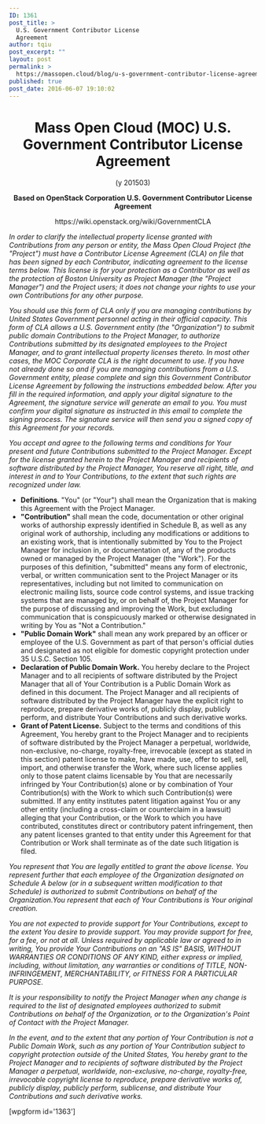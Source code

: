 ```yaml
---
ID: 1361
post_title: >
  U.S. Government Contributor License
  Agreement
author: tqiu
post_excerpt: ""
layout: post
permalink: >
  https://massopen.cloud/blog/u-s-government-contributor-license-agreement/
published: true
post_date: 2016-06-07 19:10:02
---
```

<h1 style="text-align: center;"><strong>Mass Open Cloud (MOC) U.S. Government Contributor License Agreement</strong></h1>
<p style="text-align: center;">(y 201503)</p>
<p style="text-align: center;"><strong>Based on OpenStack Corporation U.S. Government Contributor License Agreement</strong></p>
<p style="text-align: center;">https://wiki.openstack.org/wiki/GovernmentCLA</p>
<em>In order to clarify the intellectual property license granted with Contributions from any person or entity, the Mass Open Cloud Project (the "Project") must have a Contributor License Agreement (CLA) on file that has been signed by each Contributor, indicating agreement to the license terms below. This license is for your protection as a Contributor as well as the protection of Boston University as Project Manager (the "Project Manager") and the Project users; it does not change your rights to use your own Contributions for any other purpose.</em>

<em>You should use this form of CLA only if you are managing contributions by United States Government personnel acting in their official capacity. This form of CLA allows a U.S. Government entity (the "Organization") to submit public domain Contributions to the Project Manager, to authorize Contributions submitted by its designated employees to the Project Manager, and to grant intellectual property licenses thereto. In most other cases, the MOC Corporate CLA is the right document to use. If you have not already done so and if you are managing contributions from a U.S. Government entity, please complete and sign this Government Contributor License Agreement by following the instructions embedded below. After you fill in the required information, and apply your digital signature to the Agreement, the signature service will generate an email to you. You must confirm your digital signature as instructed in this email to complete the signing process. The signature service will then send you a signed copy of this Agreement for your records.</em>

<em>You accept and agree to the following terms and conditions for Your present and future
Contributions submitted to the Project Manager. Except for the license granted herein to the Project Manager and recipients of software distributed by the Project Manager, You reserve all right, title, and interest in and to Your Contributions, to the extent that such rights are recognized under law.</em>
<ul>
 	<li><strong>Definitions</strong>. "You" (or "Your") shall mean the Organization that is making this Agreement with the Project Manager.</li>
 	<li><strong>"Contribution" </strong>shall mean the code, documentation or other original works of authorship expressly identified in Schedule B, as well as any original work of authorship, including any modifications or additions to an existing work, that is intentionally submitted by You to the Project Manager for inclusion in, or documentation of, any of the products owned or managed by the Project Manager (the "Work"). For the purposes of this definition, "submitted" means any form of electronic, verbal, or written communication sent to the Project Manager or its representatives, including but not limited to communication on electronic mailing lists, source code control systems, and issue tracking systems that are managed by, or on behalf of, the Project Manager for the purpose of discussing and improving the Work, but excluding communication that is conspicuously marked or otherwise designated in writing by You as "Not a Contribution."</li>
 	<li><strong>"Public Domain Work"</strong> shall mean any work prepared by an officer or employee of the U.S. Government as part of that person's official duties and designated as not eligible for domestic copyright protection under 35 U.S.C. Section 105.</li>
 	<li><strong>Declaration of Public Domain Work.</strong> You hereby declare to the Project Manager and to all recipients of software distributed by the Project Manager that all of Your Contribution is a Public Domain Work as defined in this document. The Project Manager and all recipients of software distributed by the Project Manager have the explicit right to reproduce, prepare derivative works of, publicly display, publicly perform, and distribute Your Contributions and such derivative works.</li>
 	<li><strong>Grant of Patent License.</strong> Subject to the terms and conditions of this Agreement, You hereby grant to the Project Manager and to recipients of software distributed by the Project Manager a perpetual, worldwide, non-exclusive, no-charge, royalty-free, irrevocable (except as stated in this section) patent license to make, have made, use, offer to sell, sell, import, and otherwise transfer the Work, where such license applies only to those patent claims licensable by You that are necessarily infringed by Your Contribution(s) alone or by combination of Your Contribution(s) with the Work to which such Contribution(s) were submitted. If any entity institutes patent litigation against You or any other entity (including a cross-claim or counterclaim in a lawsuit) alleging that your Contribution, or the Work to which you have contributed, constitutes direct or contributory patent infringement, then any patent licenses granted to that entity under this Agreement for that Contribution or Work shall terminate as of the date such litigation is filed.</li>
</ul>
<em>You represent that You are legally entitled to grant the above license. You represent further that each employee of the Organization designated on Schedule A below (or in a subsequent written modification to that Schedule) is authorized to submit Contributions on behalf of the Organization.You represent that each of Your Contributions is Your original creation.</em>

<em>You are not expected to provide support for Your Contributions, except to the extent You desire to provide support. You may provide support for free, for a fee, or not at all. Unless required by applicable law or agreed to in writing, You provide Your Contributions on an "AS IS" BASIS, WITHOUT WARRANTIES OR CONDITIONS OF ANY KIND, either express or implied, including, without limitation, any warranties or conditions of TITLE, NON-INFRINGEMENT, MERCHANTABILITY, or FITNESS FOR A PARTICULAR PURPOSE.</em>

<em>It is your responsibility to notify the Project Manager when any change is required to the list of designated employees authorized to submit Contributions on behalf of the Organization, or to the Organization's Point of Contact with the Project Manager.</em>

<em>In the event, and to the extent that any portion of Your Contribution is not a Public Domain Work, such as any portion of Your Contribution subject to copyright protection outside of the United States, You hereby grant to the Project Manager and to recipients of software distributed by the Project Manager a perpetual, worldwide, non-exclusive, no-charge, royalty-free, irrevocable copyright license to reproduce, prepare derivative works of, publicly display, publicly perform, sublicense, and distribute Your Contributions and such derivative works.</em>

[wpgform id='1363']